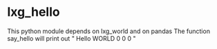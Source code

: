 # lxg_hello
This python module depends on lxg_world and on pandas
The function say_hello will print out "
Hello
WORLD
   0
0  0
"

